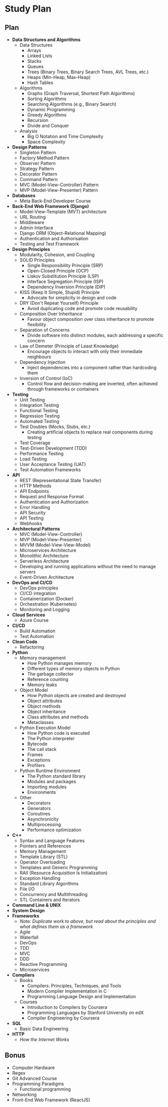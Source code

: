 # Study Plan
## Plan
- **Data Structures and Algorithms**
	- Data Structures
		- Arrays
		- Linked Lists
		- Stacks
		- Queues
		- Trees (Binary Trees, Binary Search Trees, AVL Trees, etc.)
		- Heaps (Min-Heap, Max-Heap)
		- Hash Tables
	- Algorithms
		- Graphs (Graph Traversal, Shortest Path Algorithms)
		- Sorting Algorithms
		- Searching Algorithms (e.g., Binary Search)
		- Dynamic Programming
		- Greedy Algorithms
		- Recursion
		- Divide and Conquer
	- Analysis
		- Big O Notation and Time Complexity
		- Space Complexity
- **Design Patterns**
	- Singleton Pattern
	- Factory Method Pattern
	- Observer Pattern
	- Strategy Pattern
	- Decorator Pattern
	- Command Pattern
	- MVC (Model-View-Controller) Pattern
	- MVP (Model-View-Presenter) Pattern
- **Databases**
	- Meta Back-End Developer Course
- **Back-End Web Framework (Django)**
	- Model-View-Template (MVT) architecture
	- URL Routing
	- Middleware
	- Admin Interface
	- Django ORM (Object-Relational Mapping)
	- Authentication and Authorisation
	- Testing and Test Framework
- **Design Principles**
	- Modularity, Cohesion, and Coupling
	- SOLID Principles
		- Single Responsibility Principle (SRP)
		- Open-Closed Principle (OCP)
		- Liskov Substitution Principle (LSP)
		- Interface Segregation Principle (ISP)
		- Dependency Inversion Principle (DIP)
	- KISS (Keep It Simple, Stupid) Principle
		- Advocate for simplicity in design and code
	- DRY (Don't Repeat Yourself) Principle
		- Avoid duplicating code and promote code reusability
	- Composition Over Inheritance
		- Favour object composition over class inheritance to promote flexibility
	- Separation of Concerns
		- Divide software into distinct modules, each addressing a specific concern
	- Law of Demeter (Principle of Least Knowledge)
		- Encourage objects to interact with only their immediate neighbours
	- Dependency Injection
		- Inject dependencies into a component rather than hardcoding them
	- Inversion of Control (IoC)
		- Control flow and decision-making are inverted, often achieved through frameworks or containers
- **Testing**
	- Unit Testing
	- Integration Testing
	- Functional Testing
	- Regression Testing
	- Automated Testing
	- Test Doubles (Mocks, Stubs, etc.)
		- Creating artificial objects to replace real components during testing
	- Test Coverage
	- Test-Driven Development (TDD)
	- Performance Testing
	- Load Testing
	- User Acceptance Testing (UAT)
	- Test Automation Frameworks
- **API**
	- REST (Representational State Transfer)
	- HTTP Methods
	- API Endpoints
	- Request and Response Format
	- Authentication and Authorization
	- Error Handling
	- API Security
	- API Testing
	- Webhooks
- **Architectural Patterns**
	- MVC (Model-View-Controller)
	- MVP (Model-View-Presenter)
	- MVVM (Model-View-View-Model)
	- Microservices Architecture
	- Monolithic Architecture
	- Serverless Architecture
	- Developing and running applications without the need to manage servers
	- Event-Driven Architecture
- **DevOps and CI/CD**
	- DevOps principles
	- CI/CD integration
	- Containerization (Docker)
	- Orchestration (Kubernetes)
	- Monitoring and Logging
- **Cloud Services**
	- Azure Course
- **CI/CD**
	- Build Automation
	- Test Automation
- **Clean Code**
	- Refactoring
- **Python**
	- Memory management
		- How Python manages memory
		- Different types of memory objects in Python
		- The garbage collector
		- Reference counting
		- Memory leaks
	- Object Model
		- How Python objects are created and destroyed
		- Object attributes
		- Object methods
		- Object inheritance
		- Class attributes and methods
		- Metaclasses
	- Python Execution Model
		- How Python code is executed
		- The Python interpreter
		- Bytecode
		- The call stack
		- Frames
		- Exceptions
		- Profilers
	- Python Runtime Environment
		- The Python standard library
		- Modules and packages
		- Importing modules
		- Environments
	- Other
		- Decorators
		- Generators
		- Coroutines
		- Asynchronicity
		- Multiprocessing
		- Performance optimization
- **C++**
	- Syntax and Language Features
	- Pointers and References
	- Memory Management
	- Template Library (STL)
	- Operator Overloading
	- Templates and Generic Programming
	- RAII (Resource Acquisition Is Initialization)
	- Exception Handling
	- Standard Library Algorithms
	- File I/O
	- Concurrency and Multithreading
	- STL Containers and Iterators
- **Command Line & UNIX**
- **System Design**
- **Frameworks**
	- *Note: Duplicate work to above, but read about the principles and what defines them as a framework*
	- Agile
	- Waterfall
	- DevOps
	- TDD
	- MVC
	- DDD
	- Reactive Programming
	- Microservices
- **Compliers**
	- Books
		- Compilers: Principles, Techniques, and Tools
	    - Modern Compiler Implementation in C
	    - Programming Language Design and Implementation
	- Courses
	    - Introduction to Compilers by Coursera
	    - Programming Languages by Stanford University on edX
	    - Compiler Engineering by Coursera
- **SQL**
	- Basic Data Engineering
- **HTTP**
	- *How the Internet Works*
## Bonus
- Computer Hardware
- Regex
- Git Advanced Course
- Programming Paradigms
	- Functional programming
- Networking
- Front-End Web Framework (ReactJS)